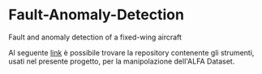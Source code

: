 # Fault-Anomaly-Detection
Fault and anomaly detection of a fixed-wing aircraft 

Al seguente [link](https://github.com/castacks/alfa-dataset-tools) è possibile trovare la repository contenente gli strumenti, usati nel presente progetto, per la manipolazione dell'ALFA Dataset.
